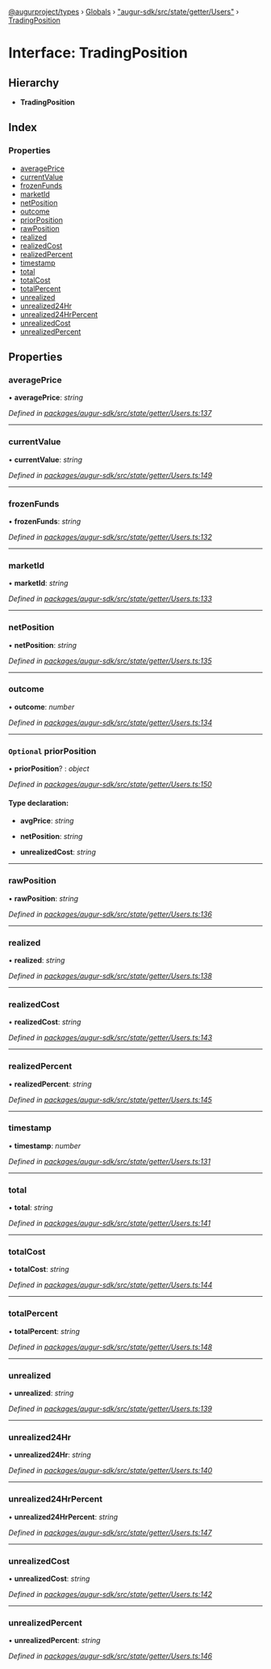 [@augurproject/types](../README.md) › [Globals](../globals.md) › ["augur-sdk/src/state/getter/Users"](../modules/_augur_sdk_src_state_getter_users_.md) › [TradingPosition](_augur_sdk_src_state_getter_users_.tradingposition.md)

# Interface: TradingPosition

## Hierarchy

* **TradingPosition**

## Index

### Properties

* [averagePrice](_augur_sdk_src_state_getter_users_.tradingposition.md#averageprice)
* [currentValue](_augur_sdk_src_state_getter_users_.tradingposition.md#currentvalue)
* [frozenFunds](_augur_sdk_src_state_getter_users_.tradingposition.md#frozenfunds)
* [marketId](_augur_sdk_src_state_getter_users_.tradingposition.md#marketid)
* [netPosition](_augur_sdk_src_state_getter_users_.tradingposition.md#netposition)
* [outcome](_augur_sdk_src_state_getter_users_.tradingposition.md#outcome)
* [priorPosition](_augur_sdk_src_state_getter_users_.tradingposition.md#optional-priorposition)
* [rawPosition](_augur_sdk_src_state_getter_users_.tradingposition.md#rawposition)
* [realized](_augur_sdk_src_state_getter_users_.tradingposition.md#realized)
* [realizedCost](_augur_sdk_src_state_getter_users_.tradingposition.md#realizedcost)
* [realizedPercent](_augur_sdk_src_state_getter_users_.tradingposition.md#realizedpercent)
* [timestamp](_augur_sdk_src_state_getter_users_.tradingposition.md#timestamp)
* [total](_augur_sdk_src_state_getter_users_.tradingposition.md#total)
* [totalCost](_augur_sdk_src_state_getter_users_.tradingposition.md#totalcost)
* [totalPercent](_augur_sdk_src_state_getter_users_.tradingposition.md#totalpercent)
* [unrealized](_augur_sdk_src_state_getter_users_.tradingposition.md#unrealized)
* [unrealized24Hr](_augur_sdk_src_state_getter_users_.tradingposition.md#unrealized24hr)
* [unrealized24HrPercent](_augur_sdk_src_state_getter_users_.tradingposition.md#unrealized24hrpercent)
* [unrealizedCost](_augur_sdk_src_state_getter_users_.tradingposition.md#unrealizedcost)
* [unrealizedPercent](_augur_sdk_src_state_getter_users_.tradingposition.md#unrealizedpercent)

## Properties

###  averagePrice

• **averagePrice**: *string*

*Defined in [packages/augur-sdk/src/state/getter/Users.ts:137](https://github.com/AugurProject/augur/blob/69c4be52bf/packages/augur-sdk/src/state/getter/Users.ts#L137)*

___

###  currentValue

• **currentValue**: *string*

*Defined in [packages/augur-sdk/src/state/getter/Users.ts:149](https://github.com/AugurProject/augur/blob/69c4be52bf/packages/augur-sdk/src/state/getter/Users.ts#L149)*

___

###  frozenFunds

• **frozenFunds**: *string*

*Defined in [packages/augur-sdk/src/state/getter/Users.ts:132](https://github.com/AugurProject/augur/blob/69c4be52bf/packages/augur-sdk/src/state/getter/Users.ts#L132)*

___

###  marketId

• **marketId**: *string*

*Defined in [packages/augur-sdk/src/state/getter/Users.ts:133](https://github.com/AugurProject/augur/blob/69c4be52bf/packages/augur-sdk/src/state/getter/Users.ts#L133)*

___

###  netPosition

• **netPosition**: *string*

*Defined in [packages/augur-sdk/src/state/getter/Users.ts:135](https://github.com/AugurProject/augur/blob/69c4be52bf/packages/augur-sdk/src/state/getter/Users.ts#L135)*

___

###  outcome

• **outcome**: *number*

*Defined in [packages/augur-sdk/src/state/getter/Users.ts:134](https://github.com/AugurProject/augur/blob/69c4be52bf/packages/augur-sdk/src/state/getter/Users.ts#L134)*

___

### `Optional` priorPosition

• **priorPosition**? : *object*

*Defined in [packages/augur-sdk/src/state/getter/Users.ts:150](https://github.com/AugurProject/augur/blob/69c4be52bf/packages/augur-sdk/src/state/getter/Users.ts#L150)*

#### Type declaration:

* **avgPrice**: *string*

* **netPosition**: *string*

* **unrealizedCost**: *string*

___

###  rawPosition

• **rawPosition**: *string*

*Defined in [packages/augur-sdk/src/state/getter/Users.ts:136](https://github.com/AugurProject/augur/blob/69c4be52bf/packages/augur-sdk/src/state/getter/Users.ts#L136)*

___

###  realized

• **realized**: *string*

*Defined in [packages/augur-sdk/src/state/getter/Users.ts:138](https://github.com/AugurProject/augur/blob/69c4be52bf/packages/augur-sdk/src/state/getter/Users.ts#L138)*

___

###  realizedCost

• **realizedCost**: *string*

*Defined in [packages/augur-sdk/src/state/getter/Users.ts:143](https://github.com/AugurProject/augur/blob/69c4be52bf/packages/augur-sdk/src/state/getter/Users.ts#L143)*

___

###  realizedPercent

• **realizedPercent**: *string*

*Defined in [packages/augur-sdk/src/state/getter/Users.ts:145](https://github.com/AugurProject/augur/blob/69c4be52bf/packages/augur-sdk/src/state/getter/Users.ts#L145)*

___

###  timestamp

• **timestamp**: *number*

*Defined in [packages/augur-sdk/src/state/getter/Users.ts:131](https://github.com/AugurProject/augur/blob/69c4be52bf/packages/augur-sdk/src/state/getter/Users.ts#L131)*

___

###  total

• **total**: *string*

*Defined in [packages/augur-sdk/src/state/getter/Users.ts:141](https://github.com/AugurProject/augur/blob/69c4be52bf/packages/augur-sdk/src/state/getter/Users.ts#L141)*

___

###  totalCost

• **totalCost**: *string*

*Defined in [packages/augur-sdk/src/state/getter/Users.ts:144](https://github.com/AugurProject/augur/blob/69c4be52bf/packages/augur-sdk/src/state/getter/Users.ts#L144)*

___

###  totalPercent

• **totalPercent**: *string*

*Defined in [packages/augur-sdk/src/state/getter/Users.ts:148](https://github.com/AugurProject/augur/blob/69c4be52bf/packages/augur-sdk/src/state/getter/Users.ts#L148)*

___

###  unrealized

• **unrealized**: *string*

*Defined in [packages/augur-sdk/src/state/getter/Users.ts:139](https://github.com/AugurProject/augur/blob/69c4be52bf/packages/augur-sdk/src/state/getter/Users.ts#L139)*

___

###  unrealized24Hr

• **unrealized24Hr**: *string*

*Defined in [packages/augur-sdk/src/state/getter/Users.ts:140](https://github.com/AugurProject/augur/blob/69c4be52bf/packages/augur-sdk/src/state/getter/Users.ts#L140)*

___

###  unrealized24HrPercent

• **unrealized24HrPercent**: *string*

*Defined in [packages/augur-sdk/src/state/getter/Users.ts:147](https://github.com/AugurProject/augur/blob/69c4be52bf/packages/augur-sdk/src/state/getter/Users.ts#L147)*

___

###  unrealizedCost

• **unrealizedCost**: *string*

*Defined in [packages/augur-sdk/src/state/getter/Users.ts:142](https://github.com/AugurProject/augur/blob/69c4be52bf/packages/augur-sdk/src/state/getter/Users.ts#L142)*

___

###  unrealizedPercent

• **unrealizedPercent**: *string*

*Defined in [packages/augur-sdk/src/state/getter/Users.ts:146](https://github.com/AugurProject/augur/blob/69c4be52bf/packages/augur-sdk/src/state/getter/Users.ts#L146)*
